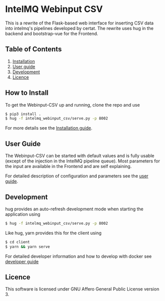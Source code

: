 # IntelMQ Webinput CSV

This is a rewrite of the Flask-based web interface for inserting CSV data
into intelmq's pipelines developed by certat. The rewrite uses hug in the
backend and bootstrap-vue for the Frontend.

## Table of Contents

1. [Installation](#how-to-install)
1. [User guide](#user-guide)
1. [Development](#development)
1. [Licence](#licence)
## How to Install

To get the Webinput-CSV up and running, clone the repo and use
```bash
$ pip3 install .
$ hug -f intelmq_webinput_csv/serve.py -p 8002
```

[//]: <> (TODO: Package installation)
[//]: <> (TODO: Apache integration)

For more details see the [Installation guide](./docs/INSTALLATION.md).

## User Guide

The Webinput-CSV can be started with default values and is fully usable (except
of the injection in the IntelMQ pipeline queue). Most
parameters for the input are available in the Frontend and are self explaining.

For detailed description of configuration and parameters see the [user guide](./docs/User-Guide.md).


## Development

hug provides an auto-refresh development mode when starting the application
using
```bash
$ hug -f intelmq_webinput_csv/serve.py -p 8002
```
Like hug, yarn provides this for the client using

```bash
$ cd client
$ yarn && yarn serve
```

For detailed developer information and how to develop with docker see [developer guide](./docs/Developers-Guide.md)

## Licence

This software is licensed under GNU Affero General Public License
version 3.
